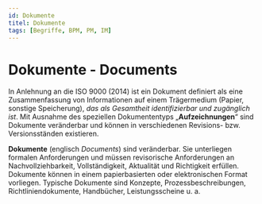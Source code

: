 ```yaml
---
id: Dokumente
titel: Dokumente
tags: [Begriffe, BPM, PM, IM]
---
```


# Dokumente - Documents

In Anlehnung an die ISO 9000 (2014) ist ein Dokument definiert als eine Zusammenfassung von Informationen auf einem Trägermedium (Papier, sonstige Speicherung), *das als Gesamtheit identifizierbar und zugänglich ist*. Mit Ausnahme des speziellen Dokumententyps „**Aufzeichnungen**“ sind  Dokumente veränderbar und können in verschiedenen Revisions- bzw. Versionsständen existieren.

**Dokumente** (englisch *Documents*) sind veränderbar. Sie unterliegen formalen Anforderungen und müssen  revisorische Anforderungen an Nachvollziehbarkeit, Vollständigkeit, Aktualität und Richtigkeit erfüllen. Dokumente können in einem papierbasierten oder elektronischen Format vorliegen. Typische Dokumente sind Konzepte, Prozessbeschreibungen, Richtliniendokumente, Handbücher, Leistungsscheine u. a.

